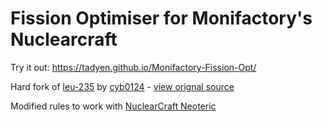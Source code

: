 # Fission Optimiser for Monifactory's Nuclearcraft

Try it out: https://tadyen.github.io/Monifactory-Fission-Opt/

Hard fork of [leu-235](https://leu-235.com/) by [cyb0124](https://github.com/cyb0124) - [view orignal source](https://github.com/cyb0124/FissionOpt)

Modified rules to work with [NuclearCraft Neoteric](https://github.com/igentuman/NuclearCraft-Neoteric)
